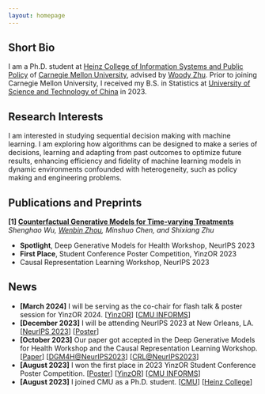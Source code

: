 ```yaml
---
layout: homepage
---
```


## Short Bio

I am a Ph.D. student at [Heinz College of Information Systems and Public Policy](https://www.heinz.cmu.edu/) of [Carnegie Mellon University](https://www.cmu.edu/), advised by [Woody Zhu](https://sites.google.com/view/woodyzhu). Prior to joining Carnegie Mellon University, I received my B.S. in Statistics at [University of Science and Technology of China](https://en.ustc.edu.cn/) in 2023. 

## Research Interests

I am interested in studying sequential decision making with machine learning. I am exploring how algorithms can be designed to make a series of decisions, learning and adapting from past outcomes to optimize future results, enhancing efficiency and fidelity of machine learning models in dynamic environments confounded with heterogeneity, such as policy making and engineering problems.

## Publications and Preprints

<b>[1] [Counterfactual Generative Models for Time-varying Treatments](https://arxiv.org/abs/2305.15742)</b>  
*Shenghao Wu, <u>Wenbin Zhou</u>, Minshuo Chen, and Shixiang Zhu*
- <b>Spotlight</b>, Deep Generative Models for Health Workshop, NeurIPS 2023   
- <b>First Place</b>, Student Conference Poster Competition, YinzOR 2023  
- Causal Representation Learning Workshop, NeurIPS 2023

## News
- **[March 2024]** I will be serving as the co-chair for flash talk & poster session for YinzOR 2024. [[YinzOR](https://yinzor.cmuinforms.org/)] [[CMU INFORMS](https://cmuinforms.org/)]
- **[December 2023]** I will be attending NeurIPS 2023 at New Orleans, LA. [[NeurIPS 2023](https://nips.cc/)] [[Poster](../assets/files/neurips_poster.pdf)]
- **[October 2023]** Our paper got accepted in the Deep Generative Models for Health Workshop and the Causal Representation Learning Workshop. [[Paper](https://arxiv.org/abs/2305.15742)] [[DGM4H@NeurIPS2023](https://neurips.cc/virtual/2023/workshop/66495)] [[CRL@NeurIPS2023](https://crl-workshop.github.io/)]
- **[August 2023]**  I won the first place in 2023 YinzOR Student Conference Poster Competition. [[Poster](../assets/files/counterfactualposter.pdf)] [[YinzOR](https://yinzor.cmuinforms.org/)] [[CMU INFORMS](https://cmuinforms.org/)]
- **[August 2023]** I joined CMU as a Ph.D. student. [[CMU](https://www.cmu.edu/)] [[Heinz College](https://www.heinz.cmu.edu/)]
